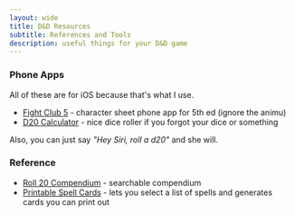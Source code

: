 ```yaml
---
layout: wide
title: D&D Resources
subtitle: References and Tools
description: useful things for your D&D game
---
```


<h3>Phone Apps</h3>

All of these are for iOS because that's what I use.

- [Fight Club 5](https://apps.apple.com/us/app/fight-club-5th-edition/id901057473) - character sheet phone app for 5th ed (ignore the animu)
- [D20 Calculator](https://apps.apple.com/us/app/d20-calculator/id817035968) - nice dice roller if you forgot your dice or something

Also, you can just say <em>"Hey Siri, roll a d20"</em> and she will.

<h3>Reference</h3>

- [Roll 20 Compendium](https://roll20.net/compendium/dnd5e/BookIndex) - searchable compendium
- [Printable Spell Cards](http://dndns.azurewebsites.net/) - lets you select a list of spells and generates cards you can print out

